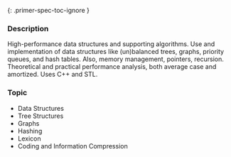 {: .primer-spec-toc-ignore }

### Description

High-performance data structures and supporting algorithms. Use and implementation of data structures like (un)balanced trees, graphs, priority queues, and hash tables. Also, memory management, pointers, recursion. Theoretical and practical performance analysis, both average case and amortized. Uses C++ and STL.

### Topic

- Data Structures
- Tree Structures
- Graphs
- Hashing
- Lexicon
- Coding and Information Compression
